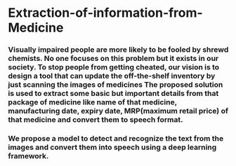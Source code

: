 # Extraction-of-information-from-Medicine
### Visually impaired people are more likely to be fooled by shrewd chemists. No one focuses on this problem but it exists in our society. To stop people from getting cheated, our vision is to design a tool that can update the off-the-shelf inventory by just scanning the images of medicines The proposed solution is used to extract some basic but important details from that package of medicine like name of that medicine, manufacturing date, expiry date, MRP(maximum retail price) of that medicine and convert  them to speech format.
###
### We propose a model to detect and recognize the text from the images and convert them into speech using a deep learning framework.
